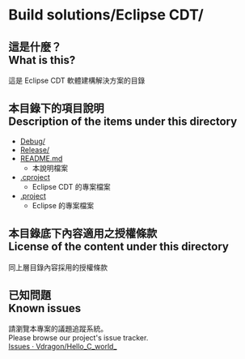# Build solutions/Eclipse CDT/
## 這是什麼？<br />What is this?
這是 Eclipse CDT 軟體建構解決方案的目錄

## 本目錄下的項目說明<br />Description of the items under this directory
* [Debug/](Debug/)
* [Release/](Release/)
* [README.md](README.md)
	* 本說明檔案
* [.cproject](.cproject)
	* Eclipse CDT 的專案檔案
* [.project](.project)
	* Eclipse 的專案檔案

## 本目錄底下內容適用之授權條款<br />License of the content under this directory
同上層目錄內容採用的授權條款

## 已知問題<br />Known issues
請瀏覽本專案的議題追蹤系統。  
Please browse our project's issue tracker.  
[Issues · Vdragon/Hello_C_world_](https://github.com/Vdragon/Hello_C_world_/issues)